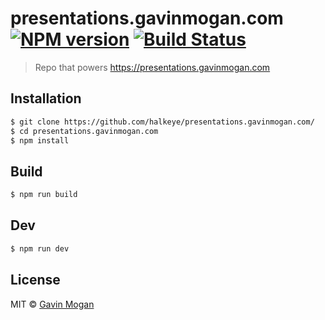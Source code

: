 # presentations.gavinmogan.com [![NPM version](https://badge.fury.io/js/presentations.gavinmogan.com.svg)](https://npmjs.org/package/presentations.gavinmogan.com) [![Build Status](https://travis-ci.org/halkeye/presentations.gavinmogan.com.svg?branch=master)](https://travis-ci.org/halkeye/presentations.gavinmogan.com)

> Repo that powers https://presentations.gavinmogan.com

## Installation

```sh
$ git clone https://github.com/halkeye/presentations.gavinmogan.com/
$ cd presentations.gavinmogan.com
$ npm install
```

## Build

```sh
$ npm run build
```

## Dev

```sh
$ npm run dev
```

## License

MIT © [Gavin Mogan](https://www.gavinmogan.com/)
